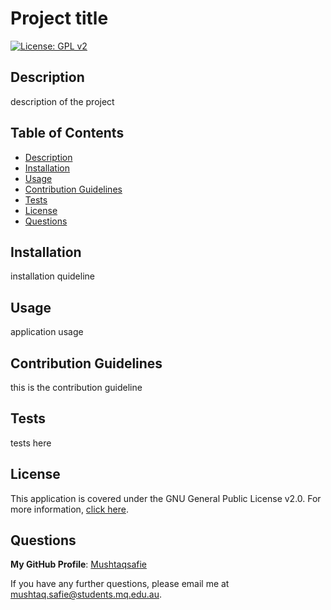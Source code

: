 # Project title
[![License: GPL v2](https://img.shields.io/badge/License-GPL%20v2-blue.svg)](https://www.gnu.org/licenses/old-licenses/gpl-2.0.en.html)

## Description
description of the project

## Table of Contents
- [Description](#Description)
- [Installation](#Installation)
- [Usage](#Usage)
- [Contribution Guidelines](#Contribution-Guidelines)
- [Tests](#Tests)
- [License](#License)
- [Questions](#Questions)

## Installation
installation quideline

## Usage
application usage

## Contribution Guidelines
this is the contribution guideline

## Tests
tests here


## License
This application is covered under the GNU General Public License v2.0.
For more information, [click here](https://www.gnu.org/licenses/old-licenses/gpl-2.0.en.html).

## Questions
**My GitHub Profile**: [Mushtaqsafie](https://github.com/Mushtaqsafie)

If you have any further questions, please email me at [mushtaq.safie@students.mq.edu.au](mailto:mushtaq.safie@students.mq.edu.au).
